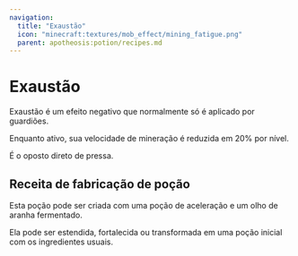```yaml
---
navigation:
  title: "Exaustão"
  icon: "minecraft:textures/mob_effect/mining_fatigue.png"
  parent: apotheosis:potion/recipes.md
---
```


# Exaustão

<Color id="red">Exaustão</Color> é um efeito negativo que normalmente só é aplicado por guardiões.

Enquanto ativo, sua velocidade de mineração é reduzida em 20% por nível.

É o oposto direto de <Color id="blue">pressa</Color>.

## Receita de fabricação de poção

<ItemImage id="minecraft:fermented_spider_eye" />

Esta poção pode ser criada com uma <Color id="blue">poção de aceleração</Color> e um olho de aranha fermentado.

Ela pode ser estendida, fortalecida ou transformada em uma poção inicial com os ingredientes usuais.

